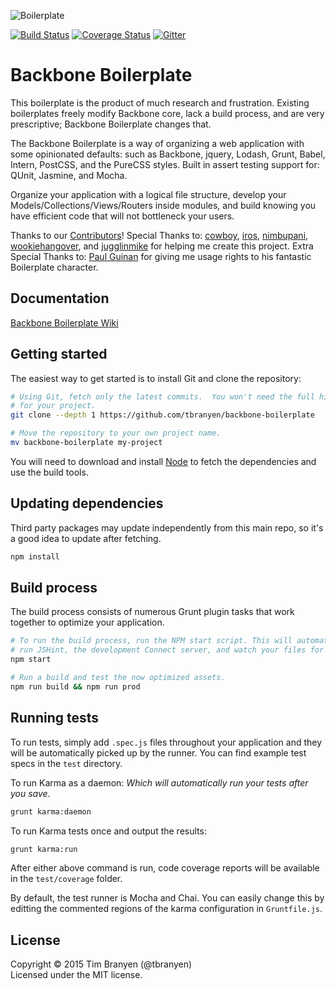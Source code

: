 ![Boilerplate](https://github.com/tbranyen/backbone-boilerplate/raw/assets/header.png)

[![Build
Status](https://travis-ci.org/tbranyen/backbone-boilerplate.svg?branch=master)](https://travis-ci.org/backbone-boilerplate/backbone-boilerplate)
[![Coverage
Status](https://coveralls.io/repos/backbone-boilerplate/backbone-boilerplate/badge.png)](https://coveralls.io/r/backbone-boilerplate/backbone-boilerplate)
[![Gitter](https://badges.gitter.im/Join%20Chat.svg)](https://gitter.im/backbone-boilerplate/backbone-boilerplate?utm_source=badge&utm_medium=badge&utm_campaign=pr-badge&utm_content=badge)

Backbone Boilerplate
====================

This boilerplate is the product of much research and frustration.  Existing
boilerplates freely modify Backbone core, lack a build process, and are very
prescriptive; Backbone Boilerplate changes that.

The Backbone Boilerplate is a way of organizing a web application with some
opinionated defaults: such as Backbone, jquery, Lodash, Grunt, Babel, Intern,
PostCSS, and the PureCSS styles.  Built in assert testing support for: QUnit,
Jasmine, and Mocha.

Organize your application with a logical file structure, develop your
Models/Collections/Views/Routers inside modules, and build knowing you have
efficient code that will not bottleneck your users.

Thanks to our
[Contributors](https://github.com/tbranyen/backbone-boilerplate/contributors)!
Special Thanks to: [cowboy](http://github.com/cowboy),
[iros](http://github.com/iros), [nimbupani](http://github.com/nimbupani),
[wookiehangover](http://github.com/wookiehangover), and
[jugglinmike](http://github.com/jugglinmike) for helping me create this
project.  Extra Special Thanks to: [Paul
Guinan](http://bigredhair.com/work/paul.html) for giving me usage rights to his
fantastic Boilerplate character.

## Documentation ##

[Backbone Boilerplate Wiki](https://github.com/tbranyen/backbone-boilerplate/wiki)

## Getting started ##

The easiest way to get started is to install Git and clone the repository:

``` bash
# Using Git, fetch only the latest commits.  You won't need the full history
# for your project.
git clone --depth 1 https://github.com/tbranyen/backbone-boilerplate

# Move the repository to your own project name.
mv backbone-boilerplate my-project
```

You will need to download and install [Node](http://nodejs.org/) to fetch the
dependencies and use the build tools.

## Updating dependencies ##

Third party packages may update independently from this main repo, so it's a
good idea to update after fetching.

``` bash
npm install
```

## Build process ##

The build process consists of numerous Grunt plugin tasks that work together
to optimize your application.

``` bash
# To run the build process, run the NPM start script. This will automatically
# run JSHint, the development Connect server, and watch your files for changes.
npm start

# Run a build and test the now optimized assets.
npm run build && npm run prod
```

## Running tests ##

To run tests, simply add `.spec.js` files throughout your application and they
will be automatically picked up by the runner.  You can find example test specs
in the `test` directory.

To run Karma as a daemon:
*Which will automatically run your tests after you save.*

``` bash
grunt karma:daemon
```

To run Karma tests once and output the results:

``` bash
grunt karma:run
```

After either above command is run, code coverage reports will be available in
the `test/coverage` folder.

By default, the test runner is Mocha and Chai.  You can easily change this by
editting the commented regions of the karma configuration in `Gruntfile.js`.

## License ##
Copyright © 2015 Tim Branyen (@tbranyen)  
Licensed under the MIT license.
